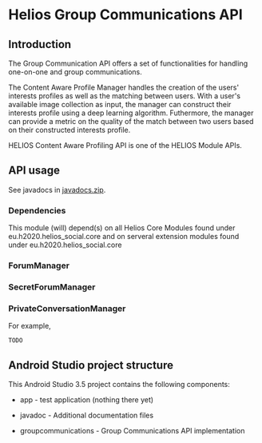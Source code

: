 # Helios Group Communications API #

## Introduction ##

The Group Communication API offers a set of functionalities for handling one-on-one and group communications.

The Content Aware Profile Manager handles the creation of the users' interests profiles as well as the matching between users. With a user's available image collection as input, the manager can construct their interests profile using a deep learning algorithm. Futhermore, the manager can provide a metric on the quality of the match between two users based on their constructed interests profile.

HELIOS Content Aware Profiling API is one of the HELIOS Module APIs.

## API usage ##

See javadocs in [javadocs.zip](javadoc/javadocs.zip).


### Dependencies ###

This module (will) depend(s) on all Helios Core Modules found under eu.h2020.helios_social.core and on serveral extension modules found under eu.h2020.helios_social.core


### ForumManager ###

### SecretForumManager ###

### PrivateConversationManager ###

For example,
```
TODO
```


## Android Studio project structure ##

This Android Studio 3.5 project contains the following components:

* app - test application (nothing there yet)

* javadoc - Additional documentation files

* groupcommunications - Group Communications API implementation
